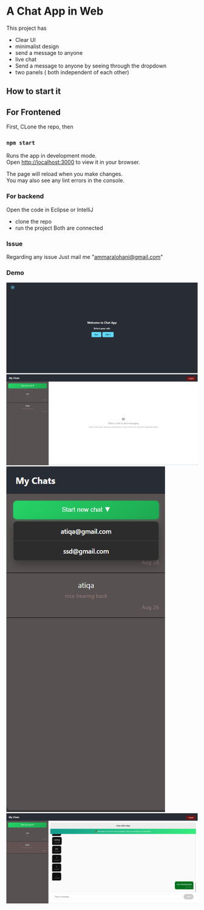 # A Chat App in Web 

This project has
- Clear UI
- minimalist design
- send a message to anyone
- live chat
- Send a message to anyone by seeing through the dropdown 
- two panels ( both independent of each other)

## How to start it 
## For Frontened
First, CLone the repo, then 
### `npm start`

Runs the app in development mode.\
Open [http://localhost:3000](http://localhost:3000) to view it in your browser.

The page will reload when you make changes.\
You may also see any lint errors in the console.

### For backend

Open the code in Eclipse or IntelliJ 
- clone the repo
- run the project
 Both are connected

### Issue 
Regarding any issue
Just mail me "ammaralohani@gmail.com" 

### Demo 
![Banner](./public/11.PNG)
![Banner](./public/22.PNG)
![Banner](./public/33.PNG)
![Banner](./public/last.PNG)



